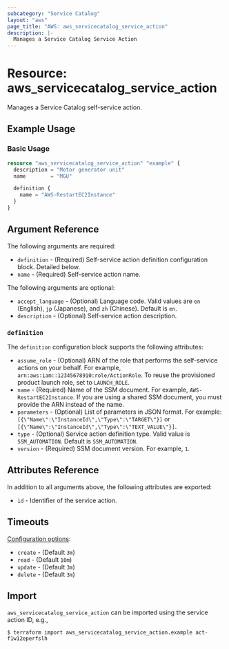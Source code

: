 ```yaml
---
subcategory: "Service Catalog"
layout: "aws"
page_title: "AWS: aws_servicecatalog_service_action"
description: |-
  Manages a Service Catalog Service Action
---
```


# Resource: aws_servicecatalog_service_action

Manages a Service Catalog self-service action.

## Example Usage

### Basic Usage

```terraform
resource "aws_servicecatalog_service_action" "example" {
  description = "Motor generator unit"
  name        = "MGU"

  definition {
    name = "AWS-RestartEC2Instance"
  }
}
```

## Argument Reference

The following arguments are required:

* `definition` - (Required) Self-service action definition configuration block. Detailed below.
* `name` - (Required) Self-service action name.

The following arguments are optional:

* `accept_language` - (Optional) Language code. Valid values are `en` (English), `jp` (Japanese), and `zh` (Chinese). Default is `en`.
* `description` - (Optional) Self-service action description.

### `definition`

The `definition` configuration block supports the following attributes:

* `assume_role` - (Optional) ARN of the role that performs the self-service actions on your behalf. For example, `arn:aws:iam::12345678910:role/ActionRole`. To reuse the provisioned product launch role, set to `LAUNCH_ROLE`.
* `name` - (Required) Name of the SSM document. For example, `AWS-RestartEC2Instance`. If you are using a shared SSM document, you must provide the ARN instead of the name.
* `parameters` - (Optional) List of parameters in JSON format. For example: `[{\"Name\":\"InstanceId\",\"Type\":\"TARGET\"}]` or `[{\"Name\":\"InstanceId\",\"Type\":\"TEXT_VALUE\"}]`.
* `type` - (Optional) Service action definition type. Valid value is `SSM_AUTOMATION`. Default is `SSM_AUTOMATION`.
* `version` - (Required) SSM document version. For example, `1`.

## Attributes Reference

In addition to all arguments above, the following attributes are exported:

* `id` - Identifier of the service action.

## Timeouts

[Configuration options](https://www.terraform.io/docs/configuration/blocks/resources/syntax.html#operation-timeouts):

- `create` - (Default `3m`)
- `read` - (Default `10m`)
- `update` - (Default `3m`)
- `delete` - (Default `3m`)

## Import

`aws_servicecatalog_service_action` can be imported using the service action ID, e.g.,

```
$ terraform import aws_servicecatalog_service_action.example act-f1w12eperfslh
```
